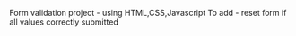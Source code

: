 Form validation project - using HTML,CSS,Javascript
To add - reset form if all values correctly submitted
